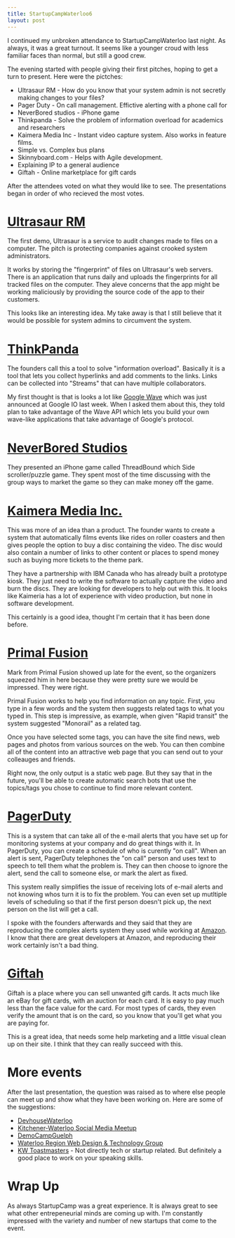 ```yaml
---
title: StartupCampWaterloo6
layout: post
---
```


I continued my unbroken attendance to StartupCampWaterloo last night. As always, it was a great turnout. 
It seems like a younger croud with less familiar faces than normal, but still a good crew. 

The evening started with people giving their first pitches, hoping to get a turn to present. Here were the pictches:

- Ultrasaur RM - How do you know that your system admin is not secretly making changes to your files?
- Pager Duty - On call management. Effictive alerting with a phone call for 
- NeverBored studios - iPhone game
- Thinkpanda - Solve the problem of information overload for academics and researchers
- Kaimera Media Inc - Instant video capture system. Also works in feature films.
- Simple vs. Complex bus plans
- Skinnyboard.com - Helps with Agile development. 
- Explaining IP to a general audience
- Giftah - Online marketplace for gift cards

After the attendees voted on what they would like to see. The presentations began in order of who recieved the most votes.

[Ultrasaur RM](http://ultrasaur.us)
===
The first demo, Ultrasaur is a service to audit changes made to files on a computer. The pitch is protecting companies against crooked system administrators. 

It works by storing the "fingerprint" of files on Ultrasaur's web servers. There is an application that runs daily and uploads the fingerprints for all 
tracked files on the computer. They aleve concerns that the app might be working maliciously by providing the source code of the app to their customers. 

This looks like an interesting idea. My take away is that I still believe that it would be possible for system admins to circumvent the system. 



[ThinkPanda](http://thinkpanda.com)
===
The founders call this a tool to solve "information overload". Basically it is a tool that lets you collect hyperlinks and add comments to the links. Links can be 
collected into "Streams" that can have multiple collaborators. 

My first thought is that is looks a lot like [Google Wave](http://wave.google.com) which was just announced at Google IO last week. When I asked them
about this, they told plan to take advantage of the Wave API which lets you build your own wave-like applications that take advantage of Google's protocol.

[NeverBored Studios](http://neverboredstudios.com/)
===
They presented an iPhone game called ThreadBound which Side scroller/puzzle game. They spent most of the time discussing with the group ways to market the game
so they can make money off the game. 


[Kaimera Media Inc.](http://kaimeramedia.com)
===

This was more of an idea than a product. The founder wants to create a system that automatically films events like rides on roller coasters and then gives people the
option to buy a disc containing the video. The disc would also contain a number of links to other content or places to spend money such as buying more tickets 
to the theme park.

They have a partnership with IBM Canada who has already built a prototype kiosk. They just need to write the software to actually capture the video and burn the discs. 
They are looking for developers to help out with this. It looks like Kaimeria has a lot of experience with video production, but none in software development.

This certainly is a good idea, thought I'm certain that it has been done before. 

[Primal Fusion](http://www.primalfusion.com)
===
Mark from Primal Fusion showed up late for the event, so the organizers squeezed him in here because they were pretty sure we would be impressed. They were right.

Primal Fusion works to help you find information on any topic. First, you type in a few words and the system then suggests related tags to what you typed in. This step is
impressive, as example, when given "Rapid transit" the system suggested "Monorail" as a related tag.

Once you have selected some tags, you can have the site find news, web pages and photos from various sources on the web. You can then combine all of the content into
an attractive web page that you can send out to your colleauges and friends. 

Right now, the only output is a static web page. But they say that in the future, you'll be able to create automatic search bots that use the topics/tags you chose 
to continue to find more relevant content.


[PagerDuty](http://pagerduty.com)
===
This is a system that can take all of the e-mail alerts that you have set up for monitoring systems at your company and do great things with it.
In PagerDuty, you can create a schedule of who is curently "on call". When an alert is sent, PagerDuty telephones the "on call" person and uses text to speech
to tell them what the problem is. They can then choose to ignore the alert, send the call to someone else, or mark the alert as fixed. 

This system really simplifies the issue of receiving lots of e-mail alerts and not knowing whos turn it is to fix the problem. You can even set up mutltiple levels
of scheduling so that if the first person doesn't pick up, the next person on the list will get a call.

I spoke with the founders afterwards and they said that they are reproducing the complex alerts system they used while working at [Amazon](http://www.amazon.com). 
I know that there are great developers at Amazon, and reproducing their work certainly isn't a bad thing.

[Giftah](http://giftah.com/)
===
Giftah is a place where you can sell unwanted gift cards. It acts much like an eBay for gift cards, with an auction for each card. It is easy to pay much less than
the face value for the card. For most types of cards, they even verify the amount that is on the card, so you know that you'll get what you are paying for. 

This is a great idea, that needs some help marketing and a little visual clean up on their site. I think that they can really succeed with this. 


More events
===
After the last presentation, the question was raised as to where else people can meet up and show what they have been working on. Here are some of the suggestions:

- [DevhouseWaterloo](http://devwaterloo.pbworks.com/)
- [Kitchener-Waterloo Social Media Meetup](http://www.meetup.com/KW-SocialMedia/)
- [DemoCampGuelph](http://democampguelph.com/)
- [Waterloo Region Web Design & Technology Group](http://webdesign.meetup.com/472/)
- [KW Toastmasters](http://kwtoastmasters.freetoasthost.biz/) - Not directly tech or startup related. But definitely a good place to work on your speaking skills.

Wrap Up
===
As always StartupCamp was a great experience. It is always great to see what other entrepeneurial minds are coming up with. I'm constantly impressed with the variety and 
number of new startups that come to the event.




